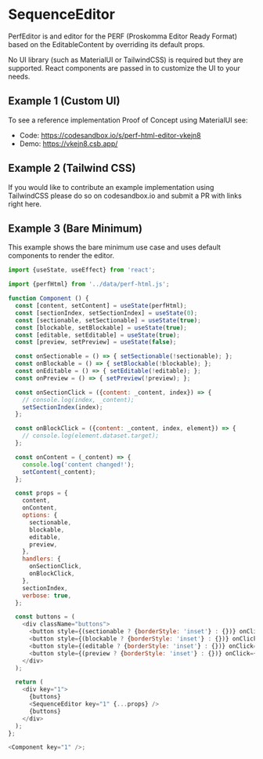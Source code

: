 # SequenceEditor

PerfEditor is and editor for the PERF (Proskomma Editor Ready Format) based on the EditableContent by overriding its default props. 

No UI library (such as MaterialUI or TailwindCSS) is required but they are supported. React components are passed in to customize the UI to your needs. 

## Example 1 (Custom UI)
To see a reference implementation Proof of Concept using MaterialUI see: 
- Code: https://codesandbox.io/s/perf-html-editor-vkejn8
- Demo: https://vkejn8.csb.app/

## Example 2 (Tailwind CSS)
If you would like to contribute an example implementation using TailwindCSS please do so on codesandbox.io and submit a PR with links right here.

## Example 3 (Bare Minimum)
This example shows the bare minimum use case and uses default components to render the editor.

```js
import {useState, useEffect} from 'react';

import {perfHtml} from '../data/perf-html.js';

function Component () {
  const [content, setContent] = useState(perfHtml);
  const [sectionIndex, setSectionIndex] = useState(0);
  const [sectionable, setSectionable] = useState(true);
  const [blockable, setBlockable] = useState(true);
  const [editable, setEditable] = useState(true);
  const [preview, setPreview] = useState(false);

  const onSectionable = () => { setSectionable(!sectionable); };
  const onBlockable = () => { setBlockable(!blockable); };
  const onEditable = () => { setEditable(!editable); };
  const onPreview = () => { setPreview(!preview); };

  const onSectionClick = ({content: _content, index}) => {
    // console.log(index, _content);
    setSectionIndex(index);
  };

  const onBlockClick = ({content: _content, index, element}) => {
    // console.log(element.dataset.target);
  };

  const onContent = (_content) => {
    console.log('content changed!');
    setContent(_content);
  };

  const props = {
    content,
    onContent,
    options: {
      sectionable,
      blockable,
      editable,
      preview,
    },
    handlers: {
      onSectionClick,
      onBlockClick,
    },
    sectionIndex,
    verbose: true,
  };

  const buttons = (
    <div className="buttons">
      <button style={(sectionable ? {borderStyle: 'inset'} : {})} onClick={onSectionable}>Sectionable</button>
      <button style={(blockable ? {borderStyle: 'inset'} : {})} onClick={onBlockable}>Blockable</button>
      <button style={(editable ? {borderStyle: 'inset'} : {})} onClick={onEditable}>Editable</button>
      <button style={(preview ? {borderStyle: 'inset'} : {})} onClick={onPreview}>Preview</button>
    </div>
  );

  return (
    <div key="1">
      {buttons}
      <SequenceEditor key="1" {...props} />
      {buttons}
    </div>
  );
};

<Component key="1" />;
```
